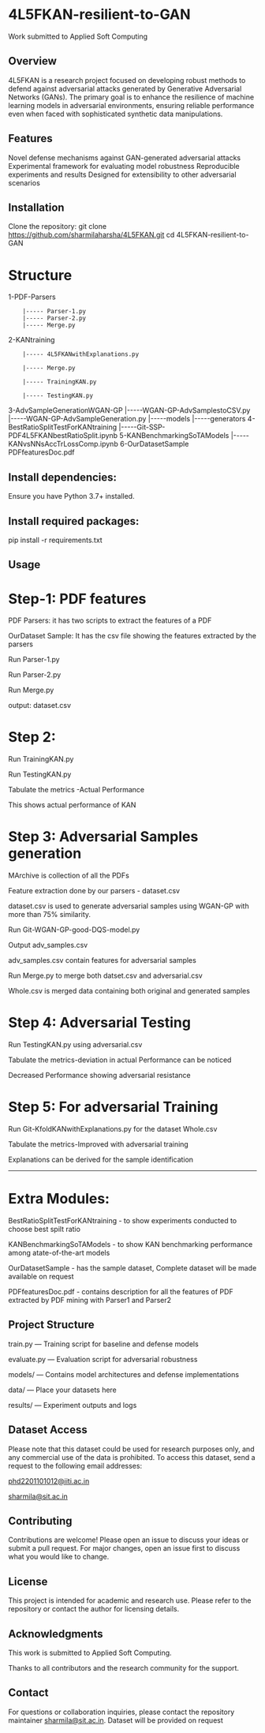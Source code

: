# 4L5FKAN-resilient-to-GAN
Work submitted to Applied Soft Computing

## Overview
4L5FKAN is a research project focused on developing robust methods to defend against adversarial attacks generated by Generative Adversarial Networks (GANs). The primary goal is to enhance the resilience of machine learning models in adversarial environments, ensuring reliable performance even when faced with sophisticated synthetic data manipulations.

## Features
Novel defense mechanisms against GAN-generated adversarial attacks
Experimental framework for evaluating model robustness
Reproducible experiments and results
Designed for extensibility to other adversarial scenarios

## Installation
Clone the repository:
git clone https://github.com/sharmilaharsha/4L5FKAN.git
cd 4L5FKAN-resilient-to-GAN


# Structure
1-PDF-Parsers
        
        |----- Parser-1.py	
        |----- Parser-2.py	
        |----- Merge.py
	
2-KANtraining

		|----- 4L5FKANwithExplanations.py 
  
		|----- Merge.py
  
		|----- TrainingKAN.py
  
		|----- TestingKAN.py
  
3-AdvSampleGenerationWGAN-GP
		|-----WGAN-GP-AdvSamplestoCSV.py
		|-----WGAN-GP-AdvSampleGeneration.py
		|-----models
		       |-----generators
4-BestRatioSplitTestForKANtraining
        |-----Git-SSP-PDF4L5FKANbestRatioSplit.ipynb
5-KANBenchmarkingSoTAModels
        |-----KANvsNNsAccTrLossComp.ipynb
6-OurDatasetSample
PDFfeaturesDoc.pdf


## Install dependencies:
Ensure you have Python 3.7+ installed.
## Install required packages:

pip install -r requirements.txt

## Usage

# Step-1: PDF features 
PDF Parsers: it has two scripts to extract the features of a PDF

OurDataset Sample: It has the csv file showing the features extracted by the parsers

Run Parser-1.py


Run Parser-2.py


Run Merge.py 


output: dataset.csv


# Step 2:
Run TrainingKAN.py

Run TestingKAN.py

Tabulate the metrics -Actual Performance

This shows actual performance of KAN

# Step 3: Adversarial Samples generation

MArchive is collection of all the PDFs 

Feature extraction done by our parsers - dataset.csv

dataset.csv is used to generate adversarial samples using WGAN-GP with more than 75% similarity.

Run Git-WGAN-GP-good-DQS-model.py 

Output adv_samples.csv 

adv_samples.csv contain features for adversarial samples

Run Merge.py to merge  both datset.csv and adversarial.csv

Whole.csv is merged data containing both original and generated samples

# Step 4: Adversarial Testing

Run TestingKAN.py using  adversarial.csv

Tabulate the metrics-deviation in actual Performance can be noticed

Decreased Performance showing adversarial resistance

# Step 5: For adversarial Training

Run Git-KfoldKANwithExplanations.py for the dataset Whole.csv

Tabulate the metrics-Improved with adversarial training

Explanations can be derived for the sample identification

--------------------------------------------------------------------

# Extra Modules:

BestRatioSplitTestForKANtraining - to show experiments conducted to choose best spilt ratio

KANBenchmarkingSoTAModels - to show KAN benchmarking performance among atate-of-the-art models

OurDatasetSample - has the sample dataset, Complete dataset will be made available on request

PDFfeaturesDoc.pdf - contains description for all the features of PDF extracted by PDF mining with Parser1 and Parser2



## Project Structure
train.py — Training script for baseline and defense models

evaluate.py — Evaluation script for adversarial robustness

models/ — Contains model architectures and defense implementations

data/ — Place your datasets here

results/ — Experiment outputs and logs

## Dataset Access
Please note that this dataset could be used for research purposes only, and any commercial use of the data is prohibited. To access this dataset, send a request to the following email addresses:

phd2201101012@iiti.ac.in

sharmila@sit.ac.in

## Contributing
Contributions are welcome! Please open an issue to discuss your ideas or submit a pull request. For major changes, open an issue first to discuss what you would like to change.

## License
This project is intended for academic and research use. Please refer to the repository or contact the author for licensing details.

## Acknowledgments
This work is submitted to Applied Soft Computing.

Thanks to all contributors and the research community for the support.

## Contact
For questions or collaboration inquiries, please contact the repository maintainer sharmila@sit.ac.in.
Dataset will be provided on request
